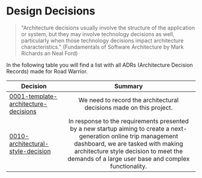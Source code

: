 # Design Decisions
> "Architecture decisions usually involve the structure of the application or system, but they may involve technology decisions as well, particularly when those technology decisions impact architecture characteristics." (Fundamentals of Software Architecture by Mark Richards an Neal Ford)

In the following table you will find a list with all ADRs (Architecture Decision Records) made for Road Warrior.

| Decision                                                                                       |                                                                                                                          Summary                                                                                                                          | 
|------------------------------------------------------------------------------------------------|:---------------------------------------------------------------------------------------------------------------------------------------------------------------------------------------------------------------------------------------------------------:|
| [0001-template-architecture-decisions](../ADRs/0001-template-architecture-decisions.md)        |                                                                                            We need to record the architectural decisions made on this project.                                                                                            |
| [0010-architectural-style-decision](../ADRs/0010-architectural-style-decision.md)              | In response to the requirements presented by a new startup aiming to create a next-generation online trip management dashboard, we are tasked with making architecture style decision to meet the demands of a large user base and complex functionality. |
